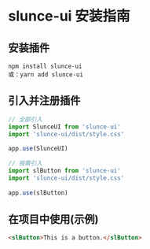 # slunce-ui 安装指南
 
## 安装插件
 
```
npm install slunce-ui
或：yarn add slunce-ui
```
 
## 引入并注册插件
 
```TypeScript
// 全部引入
import SlunceUI from 'slunce-ui'
import 'slunce-ui/dist/style.css'
 
app.use(SlunceUI)
 
// 按需引入
import slButton from 'slunce-ui'
import 'slunce-ui/dist/style.css'
 
app.use(slButton)
```
 
## 在项目中使用(示例)
 
```HTML
<slButton>This is a button.</slButton>
```